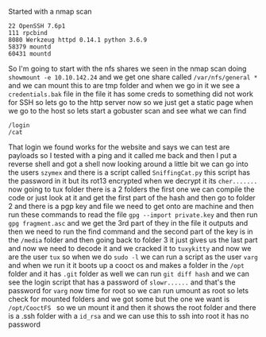 Started with a nmap scan
```
22 OpenSSH 7.6p1
111 rpcbind
8080 Werkzeug httpd 0.14.1 python 3.6.9
58379 mountd
60431 mountd
```
So I'm going to start with the nfs shares we seen in the nmap scan doing `showmount -e 10.10.142.24` and we get one share called `/var/nfs/general *` and we can mount this to are tmp folder and when we go in it we see a `credentials.bak` file in the file it has some creds to something did not work for SSH so lets go to the http server now so we just get a static page when we go to the host so lets start a gobuster scan and see what we can find
```
/login
/cat
```
That login we found works for the website and says we can test are payloads so I tested with a ping and it called me back and then I put a reverse shell and got a shell now looking around a little bit we can go into the users `szymex` and there is a script called `SniffingCat.py` this script has the password in it but its rot13 encrypted when we decrypt it its `cher.......` now going to tux folder there is a 2 folders the first one we can compile the code or just look at it and get the first part of the hash and then go to folder 2 and there is a pgp key and file we need to get onto are machine and then run these commands to read the file `gpg --import private.key` and then run `gpg fragment.asc` and we get the 3rd part of they in the file it outputs and then we need to run the find command and the second part of the key is in the `/media` folder and then going back to folder 3 it just gives us the last part and now we need to decode it and we cracked it to `tuxykitty` and now we are the user `tux` so when we do `sudo -l` we can run a script as the user `varg` and when we run it it boots up a cooct os and makes a folder in the `/opt `folder and it has `.git` folder as well we can run `git diff hash` and we can see the login script that has a password of `slowr......` and that's the password for `varg` now time for root so we can run umount as root so lets check for mounted folders and we got some but the one we want is `/opt/CooctFS ` so we un mount it and then it shows the root folder and there is a .ssh folder with a `id_rsa` and we can use this to ssh into root it has no password 